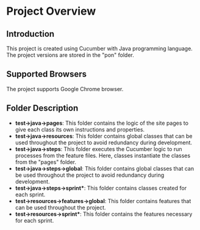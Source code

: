 # Project Overview

## Introduction
This project is created using Cucumber with Java programming language. The project versions are stored in the "pon" folder.

## Supported Browsers
The project supports Google Chrome browser.

## Folder Description
- **test->java->pages**: This folder contains the logic of the site pages to give each class its own instructions and properties.
- **test->java->resources**: This folder contains global classes that can be used throughout the project to avoid redundancy during development.
- **test->java->steps**: This folder executes the Cucumber logic to run processes from the feature files. Here, classes instantiate the classes from the "pages" folder.
- **test->java->steps->global**: This folder contains global classes that can be used throughout the project to avoid redundancy during development.
- **test->java->steps->sprint\***: This folder contains classes created for each sprint.
- **test->resources->features->global**: This folder contains features that can be used throughout the project.
- **test->resources->sprint\***: This folder contains the features necessary for each sprint.
